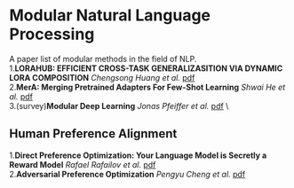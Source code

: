 # Modular Natural Language Processing
A paper list of modular methods in the field of NLP.  \
1.**LORAHUB: EFFICIENT CROSS-TASK GENERALIZASITION VIA DYNAMIC LORA COMPOSITION**  *Chengsong Huang et al.* [pdf](https://arxiv.org/pdf/2307.13269.pdf) \
2.**MerA: Merging Pretrained Adapters For Few-Shot Learning**  *Shwai He et al.* [pdf](https://arxiv.org/pdf/2308.15982.pdf) \
3.(survey)**Modular Deep Learning**  *Jonas Pfeiffer et al.* [pdf](https://arxiv.org/pdf/2302.11529.pdf)
\
## Human Preference Alignment
1.**Direct Preference Optimization: Your Language Model is Secretly a Reward Model**  *Rafael Rafailov et al.* [pdf](https://arxiv.org/abs/2305.18290) \
2.**Adversarial Preference Optimization** *Pengyu Cheng et al.* [pdf](https://browse.arxiv.org/abs/2311.08045)
